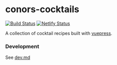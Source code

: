 # conors-cocktails

[![Build Status](https://github.com/ConorSheehan1/conors-cocktails/workflows/ci/badge.svg)](https://github.com/ConorSheehan1/conors-cocktails/actions/workflows/ci.yml)
[![Netlify Status](https://api.netlify.com/api/v1/badges/d3677cd4-cd89-4970-903c-0e2077368656/deploy-status)](https://app.netlify.com/sites/conorscocktails/deploys)

A collection of cocktail recipes built with [vuepress](https://vuepress.vuejs.org/).

### Development

See [dev.md](./dev.md)
